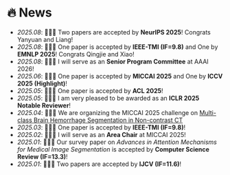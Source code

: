 # 🔥 News
- *2025.08*: 🎉🎉🎉 Two papers are accepted by **NeurIPS 2025**! Congrats Yanyuan and Liang! <br>
- *2025.08*: 🎉🎉🎉 One paper is accepted by **IEEE-TMI (IF=9.8)** and One by **EMNLP 2025**! Congrats Qingjie and Xiao! <br>
- *2025.08*: 🎉🎉🎉 I will serve as an **Senior Program Committee** at AAAI 2026! <br>
- *2025.06*: 🎉🎉🎉 One paper is accepted by **MICCAI 2025** and One by **ICCV 2025 (Highlight)**! <br>
- *2025.05*: 🎉🎉🎉 One paper is accepted by **ACL 2025**! <br>
- *2025.05*: 🎉🎉🎉 I am very pleased to be awarded as an **ICLR 2025 Notable Reviewer**! <br>
- *2025.04*: 🎉🎉🎉 We are organizing the MICCAI 2025 challenge on [Multi-class Brain Hemorrhage Segmentation in Non-contrast CT](https://www.mbhseg.com/) <br>
- *2025.03*: 🎉🎉🎉 One paper is accepted by **IEEE-TMI (IF=9.8)**! <br>
- *2025.02*: 🎉🎉🎉 I will serve as an **Area Chair** at MICCAI 2025! <br>
- *2025.01*: 🎉🎉🎉 Our survey paper on *Advances in Attention Mechanisms for Medical Image Segmentation* is accepted by **Computer Science Review (IF=13.3)**! <br>
- *2025.01*: 🎉🎉🎉 Two papers are accepted by **IJCV (IF=11.6)**! <br>

<!--
- *2024.11*: 🎉🎉🎉 Our survey paper on *Medical Vision-and-Language Applications and Their Techniques* is available [here](https://arxiv.org/pdf/2411.12195)! <br>
- *2024.10*: 🎉🎉🎉 Our paper on *Learning with Label Noise* is accepted by **IJCV(IF=11.6)**! Paper is available [here](https://link.springer.com/article/10.1007/s11263-024-02299-x) <br>
- *2024.09*: 🎉🎉🎉 Our paper on *Radiology Report Generation across Anatomical Regions* is accepted by **ACCV 2024 (Oral)**! <br>
- *2024.09*: 🎉🎉🎉 I am very privileged to be selected as one of World's Top 2% Scientists 2024 in [Standford and Elsevier's report](https://elsevier.digitalcommonsdata.com/datasets/btchxktzyw/7)! <br>
- *2024.08*: 🎉🎉🎉 Our paper on *Multi-modal Multi-label Skin Lesion Classification* is accepted by **WACV 2024**! <br>
- *2024.08*: 🎉🎉🎉 Our MICCAI 2023 extension paper -- *MedIM* is accepted by **Medical Image Analysis(IF=10.7)**! <br>
- *2024.07*: 🎉🎉🎉 Our ECCV 2022 extension paper -- *UniMiSS+* is accepted by **IEEE-TPAMI(IF=20.8)**! <br>
- *2024.07*: 🎉🎉🎉 Our *TransUNet* paper is accepted by **Medical Image Analysis(IF=10.7)**! <br>
- *2024.07*: 🎉🎉🎉 Our paper on *Semi-supervised Medical Image Segmentation* is accepted by **IEEE-TMI(IF=8.9)**! <br>
- *2024.06*: 🎉🎉🎉 Four papers are accepted by **MICCAI 2024**! (Three of them are early accepted) <br>
- *2024.05*: We are organizing the ACM MM 2024 challenge on [Multi-rater Medical Image Segmentation for Radiotherapy Planning](https://mmis2024.com/) <br>
- *2024.04*: We are organizing the MICCAI 2024 challenge on [Multi-class Brain Hemorrhage Segmentation in Non-contrast CT](https://mbh-seg.com/) <br>
- *2024.04*: 🎉🎉🎉 I am very pleased to receive the **CVPR DEI Grant** to attend CVPR 2024. <br>
- *2024.03*: 🎉🎉🎉 I will serve as an **Area Chair** at MICCAI 2024! <br>
- *2024.02*: 🎉🎉🎉 Four papers on *medical vision-language learning, continual self-supervised learning, and DNN Interpretation* are accepted by **CVPR 2024**!
- *2023.12*: 🎉🎉🎉 Privileged to obtain the CSIG Doctoral Dissertation Award (only 10 scholars selected from China)! Thanks to all my mentors! <br>
- *2023.12*: 🎉🎉🎉 Our paper on *Multi-Annotator Medical Image Segmentation* is accepted by Medical Image Analysis! <br>
- *2023.11*: 🎉🎉🎉 Our paper on *Hybrid Medical Image Pre-training* is accepted by Medical Image Analysis! <br>
- *2023.10*: 🎉🎉🎉 I am very privileged to be selected as one of World's Top 2% Scientists 2023 in [Standford and Elsevier's report](https://elsevier.digitalcommonsdata.com/datasets/btchxktzyw/6)! <be>
- *2023.08*: 🎉🎉🎉 Our CVPR 2021 extension paper -- *TransDoDNet* is accepted by IEEE-TPAMI <br>
- *2023.06*: 🎉🎉🎉 Six papers are accepted by MICCAI 2023! (Three of them are early accepted) <be>
-->
